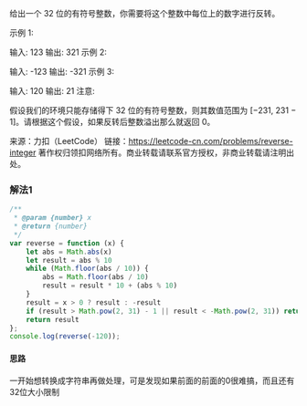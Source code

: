 给出一个 32 位的有符号整数，你需要将这个整数中每位上的数字进行反转。

示例 1:

输入: 123
输出: 321
 示例 2:

输入: -123
输出: -321
示例 3:

输入: 120
输出: 21
注意:

假设我们的环境只能存储得下 32 位的有符号整数，则其数值范围为 [−231,  231 − 1]。请根据这个假设，如果反转后整数溢出那么就返回 0。

来源：力扣（LeetCode）
链接：https://leetcode-cn.com/problems/reverse-integer
著作权归领扣网络所有。商业转载请联系官方授权，非商业转载请注明出处。

### 解法1

```js
/**
 * @param {number} x
 * @return {number}
 */
var reverse = function (x) {
    let abs = Math.abs(x)
    let result = abs % 10
    while (Math.floor(abs / 10)) {
        abs = Math.floor(abs / 10)
        result = result * 10 + (abs % 10)
    }
    result = x > 0 ? result : -result
    if (result > Math.pow(2, 31) - 1 || result < -Math.pow(2, 31)) return 0
    return result
};
console.log(reverse(-120));
```

#### 思路

一开始想转换成字符串再做处理，可是发现如果前面的前面的0很难搞，而且还有32位大小限制